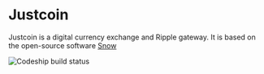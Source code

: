 Justcoin
===

Justcoin is a digital currency exchange and Ripple gateway. It is based on the open-source software [Snow](https://github.com/justcoin/snow)

![Codeship build status](https://www.codeship.io/projects/f5f46740-e632-0130-2896-0274e542c40f/status)
